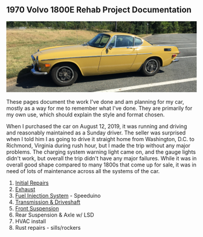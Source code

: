 ## 1970 Volvo 1800E Rehab Project Documentation

![Yellow 1970 Volvo 1800E car in parking lot](images/1970-1800E.jpg)

These pages document the work I've done and am planning for my car, mostly as a way for me to remember what I've done. They are primarily for my own use, which should explain the style and format chosen. 

When I purchased the car on August 12, 2019, it was running and driving and reasonably maintained as a Sunday driver. The seller was surprised when I told him I as going to drive it straight home from Washington, D.C. to Richmond, Virginia during rush hour, but I made the trip without any major problems. The charging system warning light came on, and the gauge lights didn't work, but overall the trip didn't have any major failures. While it was in overall good shape compared to many 1800s that come up for sale, it was in need of lots of maintenance across all the systems of the car.

1. [Initial Repairs](Initial%20Repairs.md)
2. [Exhaust](Exhaust.md)
3. [Fuel Injection System](Fuel%20Injection.md) - Speeduino
4. [Transmission & Driveshaft](Transmission.md)
5. [Front Suspension](Front%20Suspension.md)
6. Rear Suspension & Axle w/ LSD
7. HVAC install
8. Rust repairs - sills/rockers